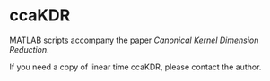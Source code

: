 # ccaKDR
MATLAB scripts accompany the paper *Canonical Kernel Dimension Reduction*.


If you need a copy of linear time ccaKDR, please contact the author. 
